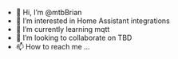 - 👋 Hi, I’m @mtbBrian
- 👀 I’m interested in Home Assistant integrations
- 🌱 I’m currently learning mqtt
- 💞️ I’m looking to collaborate on TBD
- 📫 How to reach me ...

<!---
mtbBrian/mtbBrian is a ✨ special ✨ repository because its `README.md` (this file) appears on your GitHub profile.
You can click the Preview link to take a look at your changes.
--->
